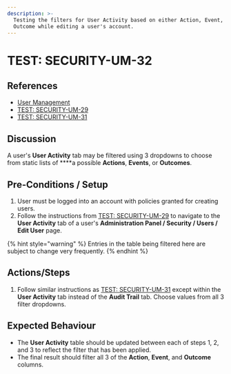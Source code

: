 ```yaml
---
description: >-
  Testing the filters for User Activity based on either Action, Event, or
  Outcome while editing a user's account.
---
```


# TEST: SECURITY-UM-32



## References

* [User Management](../../../../../operations/security-administration/user-management.md)
* [TEST: SECURITY-UM-29](test-security-um-29.md)
* [TEST: SECURITY-UM-31](test-security-um-31.md)

## Discussion

A user's **User Activity** tab may be filtered using 3 dropdowns to choose from static lists of ****a possible **Actions**, **Events**, or **Outcomes**.

## Pre-Conditions / Setup

1. User must be logged into an account with policies granted for creating users.
2. Follow the instructions from [TEST: SECURITY-UM-29](test-security-um-29.md) to navigate to the **User Activity** tab of a user's **Administration Panel / Security / Users / Edit User** page.

{% hint style="warning" %}
Entries in the table being filtered here are subject to change very frequently.
{% endhint %}

## Actions/Steps

1. Follow similar instructions as [TEST: SECURITY-UM-31](test-security-um-31.md) except within the **User Activity** tab instead of the **Audit Trail** tab. Choose values from all 3 filter dropdowns.

## Expected Behaviour

* The **User Activity** table should be updated between each of steps 1, 2, and 3 to reflect the filter that has been applied.
* The final result should filter all 3 of the **Action**, **Event**, and **Outcome** columns. 



